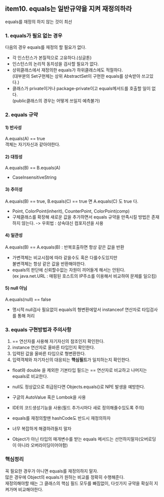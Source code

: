 ## item10. equals는 일반규약을 지켜 재정의하라

equals를 재정의 하지 않는 것이 최선
### 1. equals가 필요 없는 경우
다음의 경우 equals를 재정의 할 필요가 없다.
- 각 인스턴스가 본질적으로 고유하다.(싱글톤)
- 인스턴스의 논리적 동치성을 검사할 필요가 없다.
- 상위클래스에서 재정의한 equals가 하위클래스에도 적절하다.  
(대부분의 Set구현체는 상위 AbstractSet이 구현한 equals를 상속받아 쓰고있다.)
- 클래스가 private이거나 package-private이고 equals메서드를 호출할 일이 없다.  
(public클래스의 경우는 어떻게 쓰일지 예측불가)


### 2. equals 규약
#### 1) 반사성
A.equals(A) == true  
객체는 자기자신과 같아야한다.

#### 2) 대칭성
A.equals(B) == B.equals(A)  
- CaseInsensitiveString

#### 3) 추이성
A.equals(B) == true, B.equals(C) == true 면 A.equals(C) 도 true 다.  
- Point, ColorPoint(inherit), CounterPoint, ColorPoint(comp)
- 구체클래스를 확장해 새로운 값을 추가하면서 equals 규약을 만족시킬 방법은 존재하지 않는다.
-> 우회법 : 상속대신 컴포지션을 사용

#### 4) 일관성
A.equals(B) == A.equals(B) : 반복호출하면 항상 같은 값을 반환  
- 가변객체는 비교시점에 따라 같을수도 혹은 다를수도있지만  
불변객체는 항상 같은 값을 반환해야한다.
- equals의 판단에 신뢰할수없는 자원이 끼어들게 해서는 안된다.  
(ex java.net.URL : 매핑된 호스트의 IP주소를 이용해서 비교하여 문제를 일으킴)

#### 5) null 아님
A.equals(null) == false  
- 명시적 null검사 필요없이 equals의 형변환에앞서 instanceof 연산자로 타입검사를 통해 처리

### 3. equals 구현방법과 주의사항
1) == 연산자를 사용해 자기자신의 참조인지 확인한다.
2) instance 연산자로 올바른 타입인지 확인한다.
3) 입력된 값을 올바른 타입으로 형변환한다.
4) 입력객체와 자기자신의 대응되는 **핵심필드**가 일치하는지 확인한다.
- float와 double 을 제외한 기본타입 필드는 == 연산자로 비교하고 나머지는 equals로 비교한다.
- null도 정상값으로 취급된다면 Objects.equals()로 NPE 발생을 예방한다.

- 구글의 AutoValue 혹은 Lombok을 사용
- IDE의 코드생성기능을 사용(필드 추가시마다 새로 정의해줄수있도록 주의)

- equals를 재정의할땐 hashCode도 반드시 재정의하자
- 너무 복잡하게 해결하려들지 말자
- Object가 아닌 타입의 매개변수를 받는 equals 메서드는 선언하지말자(오버로딩이 아니라 오버라이딩이어야함)

### 핵심정리
꼭 필요한 경우가 아니면 equals를 재정의하지 말자.  
많은 경우에 Object의 equals가 원하는 비교를 정확히 수행해준다.  
재정의해야할 때는 그 클래스의 핵심 필드 모두를 빠짐없이, 다섯가지 규약을 확실히 지켜가며 비교해야한다.  